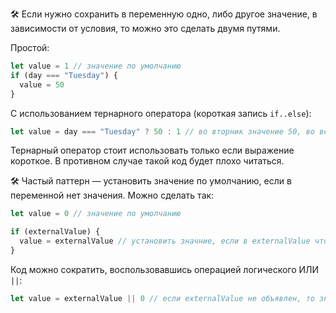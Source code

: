 ---
---

🛠 Если нужно сохранить в переменную одно, либо другое значение, в зависимости от условия, то можно это сделать двумя путями.

Простой:

```js
let value = 1 // значение по умолчанию
if (day === "Tuesday") {
  value = 50
}
```

С использованием тернарного оператора (короткая запись `if..else`):

```js
let value = day === "Tuesday" ? 50 : 1 // во вторник значение 50, во всех остальных случаях 1
```

Тернарный оператор стоит использовать только если выражение короткое. В противном случае такой код будет плохо читаться.

🛠 Частый паттерн — установить значение по умолчанию, если в переменной нет значения. Можно сделать так:

```js
let value = 0 // значение по умолчанию

if (externalValue) {
  value = externalValue // установить значние, если в externalValue что-либо хранится
}
```

Код можно сократить, воспользовавшись операцией логического ИЛИ `||`:

```js
let value = externalValue || 0 // если externalValue не объявлен, то значение установится в 0
```
